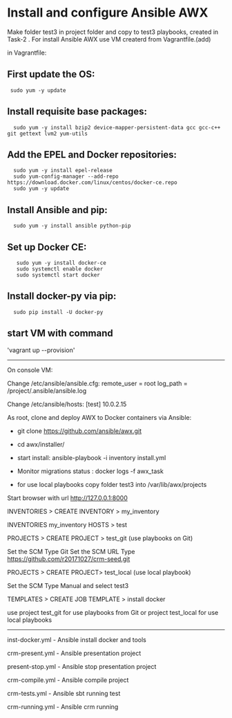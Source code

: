 # Install and configure Ansible AWX

Make folder test3 in project folder and copy to test3 playbooks, created in Task-2 .
For install Ansible AWX use VM createrd from Vagrantfile.(add) 

in Vagrantfile:
##   First update the OS:
     sudo yum -y update

##   Install requisite base packages:
      sudo yum -y install bzip2 device-mapper-persistent-data gcc gcc-c++ git gettext lvm2 yum-utils

##    Add the EPEL and Docker repositories:
      sudo yum -y install epel-release
      sudo yum-config-manager --add-repo https://download.docker.com/linux/centos/docker-ce.repo
      sudo yum -y update

##    Install Ansible and pip:
      sudo yum -y install ansible python-pip

##    Set up Docker CE:
       sudo yum -y install docker-ce
       sudo systemctl enable docker
       sudo systemctl start docker

##    Install docker-py via pip:
      sudo pip install -U docker-py	

## start VM with command 
'vagrant up --provision'

--------------------------------------------------------------------------------------
On console VM:

Change /etc/ansible/ansible.cfg:
remote_user = root
log_path = /project/.ansible/ansible.log


Change /etc/ansible/hosts:
[test]
10.0.2.15

As root, clone and deploy AWX to Docker containers via Ansible:
-  git clone   https://github.com/ansible/awx.git
-  cd awx/installer/
- start install:
   ansible-playbook -i inventory install.yml
 - Monitor migrations status :
   docker logs -f awx_task


- for use local playbooks copy folder test3 into /var/lib/awx/projects


Start browser with url http://127.0.0.1:8000

INVENTORIES  > CREATE INVENTORY > my_inventory

INVENTORIES  my_inventory   HOSTS >   test

PROJECTS  > CREATE PROJECT > test_git (use playbooks on Git)

Set the SCM Type Git
Set the SCM URL Type https://github.com/r20171027/crm-seed.git

PROJECTS  > CREATE PROJECT> test_local (use local playbook)

Set the SCM Type Manual 
and select test3



TEMPLATES >  CREATE JOB TEMPLATE > install docker

use project test_git  for use playbooks from Git or project test_local  for use local playbooks
 


***************************************************

inst-docker.yml -  Ansible install docker and tools

crm-present.yml - Ansible  presentation project

present-stop.yml - Ansible  stop presentation project

crm-compile.yml - Ansible  compile project

crm-tests.yml - Ansible  sbt running test

crm-running.yml - Ansible  crm running 





